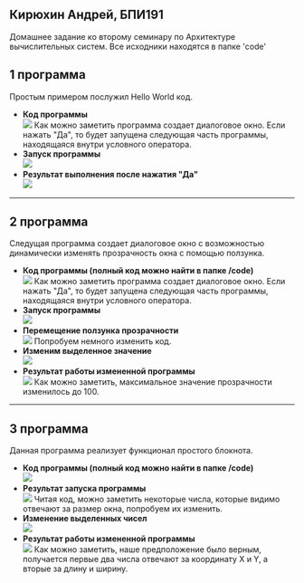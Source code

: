 ## Кирюхин Андрей, БПИ191

Домашнее задание ко второму семинару по Архитектуре вычислительных систем.
Все исходники находятся в папке 'code'

## 1 программа

Простым примером послужил Hello World код.

- **Код программы**</br>
  ![](./src/hello1.png)
  Как можно заметить программа создает диалоговое окно. Если нажать "Да", то будет запущена следующая часть программы, находящаяся внутри условного оператора.
- **Запуск программы**</br>
  ![](./src/hello2.png)
- **Результат выполнения после нажатия "Да"**</br>
  ![](./src/hello3.png)

---

## 2 программа

Следущая программа создает диалоговое окно с возможностью динамически изменять прозрачность окна с помощью ползунка.

- **Код программы (полный код можно найти в папке /code)**</br>
  ![](./src/window1.png)
  Как можно заметить программа создает диалоговое окно. Если нажать "Да", то будет запущена следующая часть программы, находящаяся внутри условного оператора.
- **Запуск программы**</br>
  ![](./src/window2.png)
- **Перемещение ползунка прозрачности**</br>
  ![](./src/window3.png)
  Попробуем немного изменить код. </br>
- **Изменим выделенное значение**</br>
  ![](./src/window4.png)
- **Результат работы измененной программы**</br>
  ![](./src/window5.png)
  Как можно заметить, максимальное значение прозрачности изменилось до 100.

---

## 3 программа

Данная программа реализует функционал простого блокнота.

- **Код программы (полный код можно найти в папке /code)**</br>
  ![](./src/note1.png)
- **Результат запуска программы**</br>
  ![](./src/note4.png)
  Читая код, можно заметить некоторые числа, которые видимо отвечают за размер окна, попробуем их изменить.
- **Изменение выделенных чисел**</br>
  ![](./src/note2.png)
- **Результат работы измененной программы**</br>
  ![](./src/note3.png)
  Как можно заметить, наше предположение было верным, получается первые два числа отвечают за координату X и Y, а вторые за длину и ширину.
